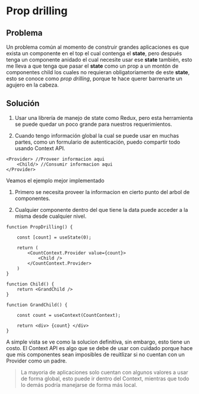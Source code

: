 # Prop drilling

## Problema

Un problema común al momento de construir grandes aplicaciones es que exista un componente en el top el cual contenga el **state**, pero después tenga un componente anidado el cual necesite usar ese **state** también, esto me lleva a que tenga que pasar el **state** como un prop a un montón de componentes child los cuales no requieran obligatoriamente de este **state**, esto se conoce como _prop drilling_, porque te hace querer barrenarte un agujero en la cabeza.

## Solución

1. Usar una librería de manejo de state como Redux, pero esta herramienta se puede quedar un poco grande para nuestros requerimientos.

2. Cuando tengo información global la cual se puede usar en muchas partes, como un formulario de autenticación, puedo compartir todo usando Context API.

```
<Provider> //Proveer informacion aqui
    <Child/> //Consumir informacion aqui
</Provider>
```

Veamos el ejemplo mejor implementado

1. Primero se necesita proveer la informacion en cierto punto del arbol de componentes.

2. Cualquier componente dentro del que tiene la data puede acceder a la misma desde cualquier nivel.

```
function PropDrilling() {

    const [count] = useState(0);

    return (
        <CountContext.Provider value={count}>
            <Child />
        </CountContext.Provider>
    )
}

function Child() {
    return <GrandChild />
}

function GrandChild() {

    const count = useContext(CountContext);

    return <div> {count} </div>
}
```

A simple vista se ve como la solucion definitiva, sin embargo, esto tiene un costo. El Context API es algo que se debe de usar con cuidado porque hace que mis componentes sean imposibles de reuitlizar si no cuentan con un Provider como un padre.

> La mayoria de aplicaciones solo cuentan con algunos valores a usar de forma global, esto puede ir dentro del Context, mientras que todo lo demás podría manejarse de forma más local.

